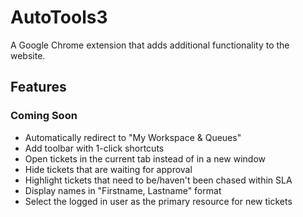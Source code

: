 # AutoTools3
A Google Chrome extension that adds additional functionality to the website.

## Features

### Coming Soon
* Automatically redirect to "My Workspace & Queues"
* Add toolbar with 1-click shortcuts
* Open tickets in the current tab instead of in a new window
* Hide tickets that are waiting for approval
* Highlight tickets that need to be/haven't been chased within SLA
* Display names in "Firstname, Lastname" format
* Select the logged in user as the primary resource for new tickets
